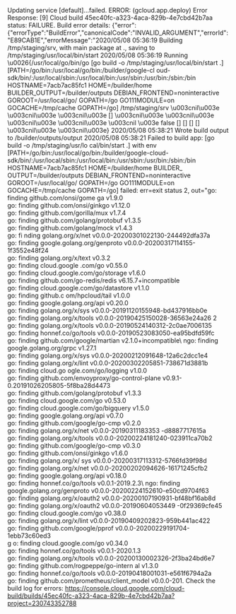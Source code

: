 Updating service [default]...failed.
ERROR: (gcloud.app.deploy) Error Response: [9] Cloud build 45ec40fc-a323-4aca-829b-4e7cbd42b7aa status: FAILURE.
Build error details: {"error":{"errorType":"BuildError","canonicalCode":"INVALID_ARGUMENT","errorId":"E89CAB1E","errorMessage":"2020/05/08 05:36:19 Building /tmp/staging/srv, with main package at .,
saving to /tmp/staging/usr/local/bin/start
2020/05/08 05:36:19 Running \u0026{/usr/local/go/bin/go [go build -o /tmp/staging/usr/local/bin/start .] [PATH=/go/bin:/usr/local/go/bin:/builder/google-cl
oud-sdk/bin/:/usr/local/sbin:/usr/local/bin:/usr/sbin:/usr/bin:/sbin:/bin HOSTNAME=7acb7ac85fc1 HOME=/builder/home BUILDER_OUTPUT=/builder/outputs DEBIAN_FRONTEND=noninteractive GOROOT=/usr/local/go/
 GOPATH=/go GO111MODULE=on GOCACHE=/tmp/cache GOPATH=/go] /tmp/staging/srv \u003cnil\u003e \u003cnil\u003e \u003cnil\u003e [] \u003cnil\u003e \u003cnil\u003e \u003cnil\u003e \u003cnil\u003e \u003cnil
\u003e false [] [] [] [] \u003cnil\u003e \u003cnil\u003e}
2020/05/08 05:38:21 Wrote build output to /builder/outputs/output
2020/05/08 05:38:21 Failed to build app: [go build -o /tmp/staging/usr/lo
cal/bin/start .] with env [PATH=/go/bin:/usr/local/go/bin:/builder/google-cloud-sdk/bin/:/usr/local/sbin:/usr/local/bin:/usr/sbin:/usr/bin:/sbin:/bin HOSTNAME=7acb7ac85fc1 HOME=/builder/home BUILDER_
OUTPUT=/builder/outputs DEBIAN_FRONTEND=noninteractive GOROOT=/usr/local/go/ GOPATH=/go GO111MODULE=on GOCACHE=/tmp/cache GOPATH=/go] failed: err=exit status 2, out=\"go: finding github.com/onsi/gome
ga v1.9.0\
go: finding github.com/onsi/ginkgo v1.12.0\
go: finding github.com/gorilla/mux v1.7.4\
go: finding github.com/golang/protobuf v1.3.5\
go: finding github.com/golang/mock v1.4.3\
go: fi
nding golang.org/x/net v0.0.0-20200301022130-244492dfa37a\
go: finding google.golang.org/genproto v0.0.0-20200317114155-1f3552e48f24\
go: finding golang.org/x/text v0.3.2\
go: finding cloud.google
.com/go v0.55.0\
go: finding cloud.google.com/go/storage v1.6.0\
go: finding github.com/go-redis/redis v6.15.7+incompatible\
go: finding cloud.google.com/go/datastore v1.1.0\
go: finding github.c
om/hpcloud/tail v1.0.0\
go: finding google.golang.org/api v0.20.0\
go: finding golang.org/x/sys v0.0.0-20191120155948-bd437916bb0e\
go: finding golang.org/x/tools v0.0.0-20190425150028-36563e24a26
2\
go: finding golang.org/x/tools v0.0.0-20190524140312-2c0ae7006135\
go: finding honnef.co/go/tools v0.0.0-20190523083050-ea95bdfd59fc\
go: finding github.com/google/martian v2.1.0+incompatible\\
ngo: finding google.golang.org/grpc v1.27.1\
go: finding golang.org/x/sys v0.0.0-20200212091648-12a6c2dcc1e4\
go: finding golang.org/x/lint v0.0.0-20200302205851-738671d3881b\
go: finding cloud.go
ogle.com/go/logging v1.0.0\
go: finding github.com/envoyproxy/go-control-plane v0.9.1-0.20191026205805-5f8ba28d4473\
go: finding github.com/golang/protobuf v1.3.3\
go: finding cloud.google.com/go
v0.53.0\
go: finding cloud.google.com/go/bigquery v1.5.0\
go: finding google.golang.org/api v0.7.0\
go: finding github.com/google/go-cmp v0.2.0\
go: finding golang.org/x/net v0.0.0-20190311183353
-d8887717615a\
go: finding golang.org/x/tools v0.0.0-20200224181240-023911ca70b2\
go: finding github.com/google/go-cmp v0.3.0\
go: finding github.com/onsi/ginkgo v1.6.0\
go: finding golang.org/x/
sys v0.0.0-20200317113312-5766fd39f98d\
go: finding golang.org/x/net v0.0.0-20200202094626-16171245cfb2\
go: finding google.golang.org/api v0.18.0\
go: finding honnef.co/go/tools v0.0.1-2019.2.3\\
ngo: finding google.golang.org/genproto v0.0.0-20200224152610-e50cd9704f63\
go: finding golang.org/x/oauth2 v0.0.0-20200107190931-bf48bf16ab8d\
go: finding golang.org/x/oauth2 v0.0.0-20190604053449
-0f29369cfe45\
go: finding cloud.google.com/go v0.38.0\
go: finding golang.org/x/lint v0.0.0-20190409202823-959b441ac422\
go: finding github.com/google/pprof v0.0.0-20200229191704-1ebb73c60ed3\
g
o: finding cloud.google.com/go v0.34.0\
go: finding honnef.co/go/tools v0.0.1-2020.1.3\
go: finding golang.org/x/tools v0.0.0-20200130002326-2f3ba24bd6e7\
go: finding github.com/rogpeppe/go-intern
al v1.3.0\
go: finding honnef.co/go/tools v0.0.0-20190418001031-e561f6794a2a\
go: finding github.com/prometheus/client_model v0.0.0-201.
Check the build log for errors: https://console.cloud.google.com/cloud-build/builds/45ec40fc-a323-4aca-829b-4e7cbd42b7aa?project=230743352788
